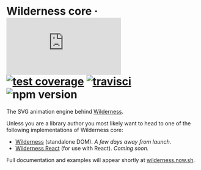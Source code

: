 # Wilderness core &middot; ![gzip size](http://img.badgesize.io/https://unpkg.com/wilderness-core/dist/wilderness-core.production.js?compression=gzip&label=gzip%20size&style=flat) [![test coverage](https://img.shields.io/coveralls/colinmeinke/wilderness-core/master.svg?style=flat)](https://coveralls.io/github/colinmeinke/wilderness-core) [![travisci](https://img.shields.io/travis/colinmeinke/wilderness-core.svg?style=flat)]() ![npm version](https://img.shields.io/npm/v/wilderness-core.svg?style=flat)

The SVG animation engine behind
[Wilderness](https://github.com/colinmeinke/wilderness).



Unless you are a library author you most likely want to head to
one of the following implementations of Wilderness core:

- [Wilderness](https://github.com/colinmeinke/wilderness) (standalone DOM). *A few days away from launch.*
- [Wilderness React](https://github.com/colinmeinke/wilderness-react) (for use with React). *Coming soon.*

Full documentation and examples will appear shortly at
[wilderness.now.sh](https://wilderness.now.sh).
